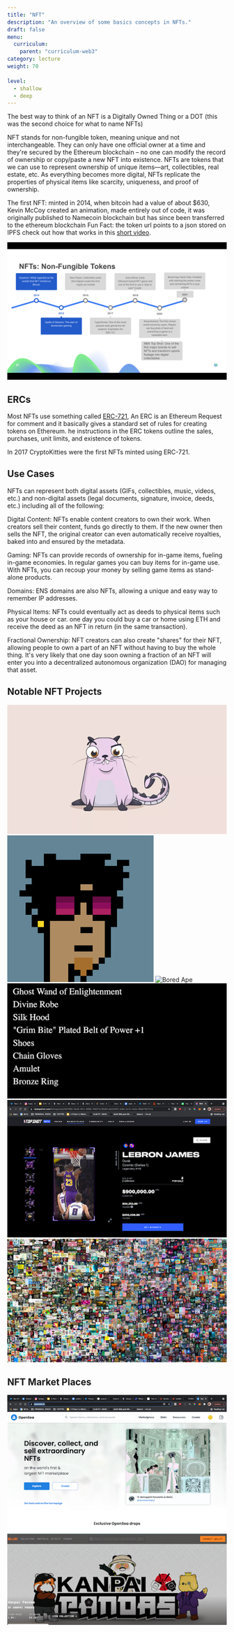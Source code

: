 ```yaml
---
title: "NFT"
description: "An overview of some basics concepts in NFTs."
draft: false
menu:
  curriculum:
    parent: "curriculum-web3"
category: lecture
weight: 70

level:
  - shallow
  - deep
---
```


The best way to think of an NFT is a Digitally Owned Thing or a DOT (this was
the second choice for what to name NFTs)

NFT stands for non-fungible token, meaning unique and not interchangeable. They
can only have one official owner at a time and they're secured by the Ethereum
blockchain – no one can modify the record of ownership or copy/paste a new NFT
into existence. NFTs are tokens that we can use to represent ownership of unique
items––art, collectibles, real estate, etc. As everything becomes more digital,
NFTs replicate the properties of physical items like scarcity, uniqueness, and
proof of ownership.

The first NFT: minted in 2014, when bitcoin had a value of about $630, Kevin
McCoy created an animation, made entirely out of code, it was originally
published to Namecoin blockchain but has since been transferred to the ethereum
blockchain Fun Fact: the token url points to a json stored on IPFS check out how
that works in this [short
video](https://www.sothebys.com/en/buy/auction/2021/natively-digital-a-curated-nft-sale-2/quantum).

![NFT History](nft-history.png)

## ERCs

Most NFTs use something called
[ERC-721](https://ethereum.org/en/developers/docs/standards/tokens/erc-721/), An
ERC is an Ethereum Request for comment and it basically gives a standard set of
rules for creating tokens on Ethereum. he instructions in the ERC tokens outline
the sales, purchases, unit limits, and existence of tokens.

In 2017 CryptoKitties were the first NFTs minted using ERC-721.

## Use Cases

NFTs can represent both digital assets (GIFs, collectibles, music, videos, etc.)
and non-digital assets (legal documents, signature, invoice, deeds, etc.)
including all of the following:

Digital Content: NFTs enable content creators to own their work. When creators
sell their content, funds go directly to them. If the new owner then sells the
NFT, the original creator can even automatically receive royalties, baked into
and ensured by the metadata.

Gaming: NFTs can provide records of ownership for in-game items, fueling in-game
economies. In regular games you can buy items for in-game use. With NFTs, you
can recoup your money by selling game items as stand-alone products.

Domains: ENS domains are also NFTs, allowing a unique and easy way to remember
IP addresses.

Physical Items: NFTs could eventually act as deeds to physical items such as
your house or car. one day you could buy a car or home using ETH and receive the
deed as an NFT in return (in the same transaction).

Fractional Ownership: NFT creators can also create "shares" for their NFT,
allowing people to own a part of an NFT without having to buy the whole thing.
It's very likely that one day soon owning a fraction of an NFT will enter you
into a decentralized autonomous organization (DAO) for managing that asset.

## Notable NFT Projects

![Crypto Kitties](crypto-kitties.png) ![Crypto Punks](crypto-punks.png) ![Bored
Ape](bored-ape.png) ![Loot](loot.png) ![NBA Top Shots](nba-top-shots.png)
![Beeple](beeple.png)

## NFT Market Places

![OpenSea](opensea.png) ![Blue](blur.png)
